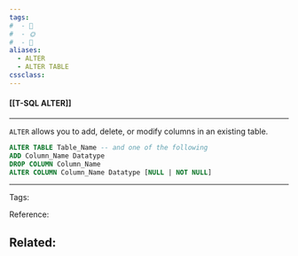 ```yaml
---
tags:
#  - 🌱️
#  - 🌞️
#  - 🌲️
aliases: 
  - ALTER
  - ALTER TABLE
cssclass: 
---
```


#### [[T-SQL ALTER]]

---

`ALTER` allows you to add, delete, or modify columns in an existing table.

```sql
ALTER TABLE Table_Name -- and one of the following
ADD Column_Name Datatype
DROP COLUMN Column_Name
ALTER COLUMN Column_Name Datatype [NULL | NOT NULL]
```

---
Tags: 

Reference:

Related:
- 
